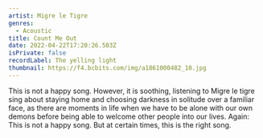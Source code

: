 ```yaml
---
artist: Migre le Tigre
genres:
  - Acoustic
title: Count Me Out
date: 2022-04-22T17:20:26.503Z
isPrivate: false
recordLabel: The yelling light
thumbnail: https://f4.bcbits.com/img/a1861000482_10.jpg
---
```

This is not a happy song. However, it is soothing, listening to Migre le tigre sing about staying home and choosing darkness in solitude over a familiar face, as there are moments in life when we have to be alone with our own demons before being able to welcome other people into our lives. Again: This is not a happy song. But at certain times, this is the right song.